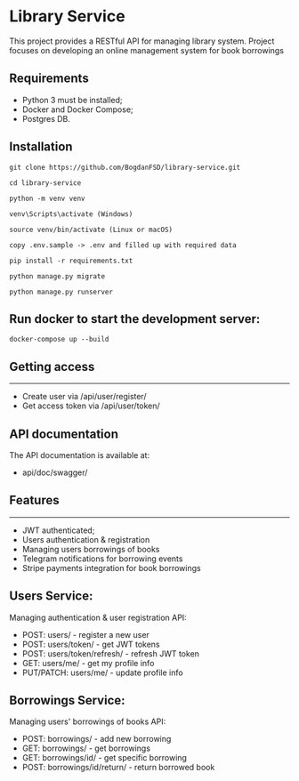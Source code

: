 # Library Service
This project provides a RESTful API for managing library system. Project focuses on developing an online management system for book borrowings


## Requirements
- Python 3 must be  installed;
- Docker and Docker Compose;
- Postgres DB.

## Installation

```shell
git clone https://github.com/BogdanFSD/library-service.git
```

```shell
cd library-service
```

```shell
python -m venv venv
```
```shell
venv\Scripts\activate (Windows)
```
```shell
source venv/bin/activate (Linux or macOS)
```

```shell
copy .env.sample -> .env and filled up with required data
```

```shell
pip install -r requirements.txt
```

```shell
python manage.py migrate
```

```shell
python manage.py runserver
```

## Run docker to start the development server:

```shell
docker-compose up --build
```

## Getting access
<hr>

- Create user via /api/user/register/
- Get access token via /api/user/token/


## API documentation

The API documentation is available at:
- api/doc/swagger/

## Features
<hr>

- JWT authenticated;
- Users authentication & registration
- Managing users borrowings of books
- Telegram notifications for borrowing events
- Stripe payments integration for book borrowings


## Users Service:
Managing authentication & user registration
API:
- POST: users/ - register a new user
- POST: users/token/ - get JWT tokens
- POST: users/token/refresh/ - refresh JWT token
- GET:  users/me/ - get my profile info
- PUT/PATCH: users/me/ - update profile info

## Borrowings Service:
Managing users' borrowings of books
API:
- POST: borrowings/ - add new borrowing
- GET:  borrowings/  - get borrowings
- GET:  borrowings/id/ - get specific borrowing
- POST: borrowings/id/return/ - return borrowed book